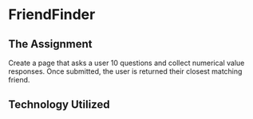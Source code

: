 # FriendFinder

## The Assignment
Create a page that asks a user 10 questions and collect numerical value responses.  Once submitted, the user is returned their closest matching friend.

## Technology Utilized
